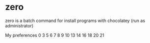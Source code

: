 # zero

zero is a batch command for install programs with chocolatey (run as administrator)

My preferences
0 3 5 6 7 8 9 10 13 14 16 18 20 21

